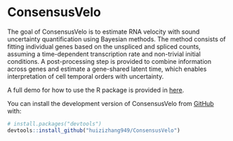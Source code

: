 
<!-- README.md is generated from README.Rmd. Please edit that file -->

# ConsensusVelo

<!-- badges: start -->
<!-- badges: end -->

The goal of ConsensusVelo is to estimate RNA velocity with sound
uncertainty quantification using Bayesian methods. The method consists
of fitting individual genes based on the unspliced and spliced counts,
assuming a time-dependent transcription rate and non-trivial initial
conditions. A post-processing step is provided to combine information
across genes and estimate a gene-shared latent time, which enables
interpretation of cell temporal orders with uncertainty.

A full demo for how to use the R package is provided in
[here](https://github.com/huizizhang949/ConsensusVelo/blob/main/demo/demo.Rmd).

You can install the development version of ConsensusVelo from
[GitHub](https://github.com/) with:

``` r
# install.packages("devtools")
devtools::install_github("huizizhang949/ConsensusVelo")
```
